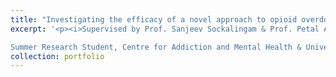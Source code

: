 ```yaml
---
title: "Investigating the efficacy of a novel approach to opioid overdose training using virtual reality"
excerpt: '<p><i>Supervised by Prof. Sanjeev Sockalingam & Prof. Petal Abdool, Summer 2024 </i></p>

Summer Research Student, Centre for Addiction and Mental Health & University of Toronto Institute of Medical Science'
collection: portfolio
---
```

